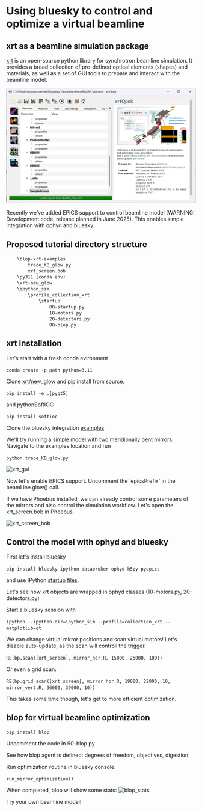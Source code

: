 # Using bluesky to control and optimize a virtual beamline

## xrt as a beamline simulation package
[xrt](https://xrt.readthedocs.io/) is an open-source python library for synchrotron beamline simulation. It provides a broad
collection of pre-defined optical elements (shapes) and materials, as well as a set of GUI tools to
prepare and interact with the beamline model.

![xrt_gui](images/xrt_qook.png)

Recently we've added EPICS support to control beamline model (WARNING! Development code, release planned in June 2025).
This enables simple integration with ophyd and bluesky.

## Proposed tutorial directory structure
```tutorial-top-level
    \blop-xrt-examples
        trace_KB_glow.py
        xrt_screen.bob
    \py311 (conda env)
    \xrt-new_glow
    \ipython_sim
        \profile_collection_xrt
            \startup
                00-startup.py
                10-motors.py
                20-detectors.py
                90-blop.py
```


## xrt installation
Let's start with a fresh conda evironment

```conda create -p path python=3.11```

Clone [xrt/new_glow](https://github.com/kklmn/xrt/tree/new_glow) and pip install from source.

```pip install -e .[pyqt5]```

and pythonSoftIOC

```pip install softioc```

Clone the bluesky integration [examples](https://github.com/yxrmz/blop-xrt-examples/tree/main)

We'll try running a simple model with two meridionally bent mirrors. Navigate to the examples location and run

```python trace_KB_glow.py```

![xrt_gui](images/xrt_glow.png)

Now let's enable EPICS support.
Uncomment the 'epicsPrefix' in the beamLine.glow() call.

If we have Phoebus installed, we can already control some parameters of the mirrors and also control the simulation workflow.
Let's open the xrt_screen.bob in Phoebus.

![xrt_screen_bob](images/phoebus_xrt.png)

## Control the model with ophyd and bluesky

First let's install bluesky

```pip install bluesky ipython databroker ophyd h5py pyepics```

and use IPython [startup files](https://github.com/yxrmz/profile_collection_xrt).

Let's see how xrt objects are wrapped in ophyd classes (10-motors.py, 20-detectors.py)

Start a bluesky session with

```ipython --ipython-dir=ipython_sim --profile=collection_xrt --matplotlib=qt```
 
We can change virtual mirror positions and scan virtual motors! Let's disable auto-update, as the scan will controll the trigger.

```RE(bp.scan([xrt_screen], mirror_hor.R, 15000, 25000, 100))```

Or even a grid scan:

```RE(bp.grid_scan([xrt_screen], mirror_hor.R, 19000, 22000, 10, mirror_vert.R, 36000, 39000, 10))```

This takes some time though, let's get to more efficient optimization.

## blop for virtual beamline optimization

```pip install blop```

Uncomment the code in 90-blop.py

See how blop agent is defined: degrees of freedom, objectives, digestion.

Run optimization routine in bluesky console.

```run_mirror_optimization()```

When completed, blop will show some stats:
![blop_stats](images/blop_opt.png)

Try your own beamline model!

